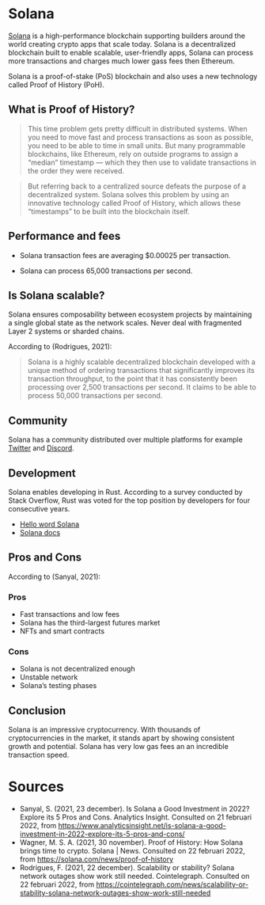 # Solana
[Solana](https://solana.com/) is a high-performance blockchain supporting builders around the world creating crypto apps that scale today. Solana is a decentralized blockchain built to enable scalable, user-friendly apps, Solana can process more transactions and charges much lower gass fees then Ethereum.

Solana is a proof-of-stake (PoS) blockchain and also uses a new technology called Proof of History (PoH).

## What is Proof of History?
> This time problem gets pretty difficult in distributed systems. When you need to move fast and process transactions as soon as possible, you need to be able to time in small units. But many programmable blockchains, like Ethereum, rely on outside programs to assign a “median” timestamp — which they then use to validate transactions in the order they were received.

> But referring back to a centralized source defeats the purpose of a decentralized system. Solana solves this problem by using an innovative technology called Proof of History, which allows these “timestamps” to be built into the blockchain itself.

## Performance and fees
- Solana transaction fees are averaging $0.00025 per transaction.

- Solana can process 65,000 transactions per second.

## Is Solana scalable?
Solana ensures composability between ecosystem projects by maintaining a single global state as the network scales. Never deal with fragmented Layer 2 systems or sharded chains.

According to (Rodrigues, 2021):
> Solana is a highly scalable decentralized blockchain developed with a unique method of ordering transactions that significantly improves its transaction throughput, to the point that it has consistently been processing over 2,500 transactions per second. It claims to be able to process 50,000 transactions per second.

## Community
Solana has a community distributed over multiple platforms for example [Twitter](https://twitter.com/solana) and [Discord](https://discord.com/invite/pquxPsq).

## Development
Solana enables developing in Rust.
According to a survey conducted by Stack Overflow, Rust was voted for the top position by developers for four consecutive years. 

* [Hello word Solana](https://github.com/solana-labs/example-helloworld)
* [Solana docs](https://docs.solana.com/)

## Pros and Cons
According to (Sanyal, 2021):
### Pros
* Fast transactions and low fees
* Solana has the third-largest futures market
* NFTs and smart contracts
 
### Cons
* Solana is not decentralized enough
* Unstable network
* Solana’s testing phases

## Conclusion
Solana is an impressive cryptocurrency. With thousands of cryptocurrencies in the market, it stands apart by showing consistent growth and potential. Solana has very low gas fees an an incredible transaction speed. 

# Sources
* Sanyal, S. (2021, 23 december). Is Solana a Good Investment in 2022? Explore its 5 Pros and Cons. Analytics Insight. Consulted on 21 februari 2022, from https://www.analyticsinsight.net/is-solana-a-good-investment-in-2022-explore-its-5-pros-and-cons/
* Wagner, M. S. A. (2021, 30 november). Proof of History: How Solana brings time to crypto. Solana | News. Consulted on 22 februari 2022, from https://solana.com/news/proof-of-history
* Rodrigues, F. (2021, 22 december). Scalability or stability? Solana network outages show work still needed. Cointelegraph. Consulted on 22 februari 2022, from https://cointelegraph.com/news/scalability-or-stability-solana-network-outages-show-work-still-needed
